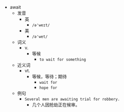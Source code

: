 - await
  - 发音
    - 英
      - `/ə'weɪt/`
    - 美
      - `/ə'wet/`
  - 词义
    - v.
      - 等候
        - `to wait for something`
  - 近义词
    - vt.
      - 等候，等待；期待
        - `wait for`
        - `hope for`
  - 例句
    - `Several men are awaiting trial for robbery.`
      - 几个人因抢劫正在候审。

